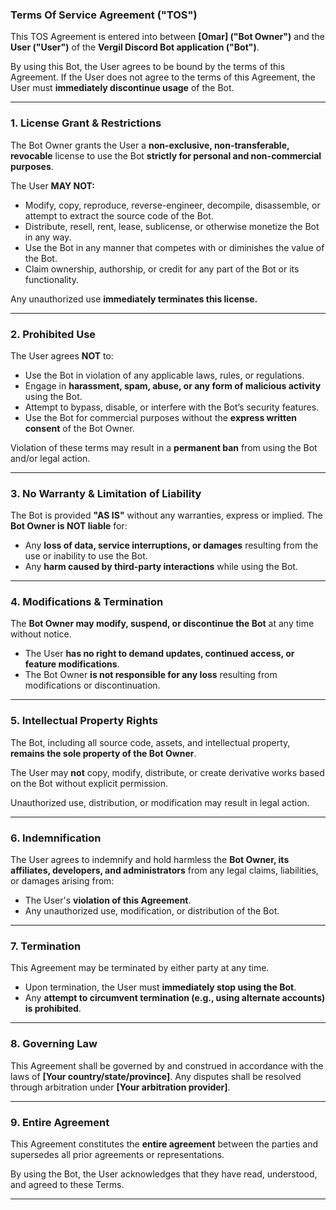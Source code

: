 ### **Terms Of Service Agreement ("TOS")**  

This TOS Agreement is entered into between **[Omar] ("Bot Owner")** and the **User ("User")** of the **Vergil Discord Bot application ("Bot")**.  

By using this Bot, the User agrees to be bound by the terms of this Agreement. If the User does not agree to the terms of this Agreement, the User must **immediately discontinue usage** of the Bot.  

---

### **1. License Grant & Restrictions**  
The Bot Owner grants the User a **non-exclusive, non-transferable, revocable** license to use the Bot **strictly for personal and non-commercial purposes**.  

The User **MAY NOT:**  
- Modify, copy, reproduce, reverse-engineer, decompile, disassemble, or attempt to extract the source code of the Bot.  
- Distribute, resell, rent, lease, sublicense, or otherwise monetize the Bot in any way.  
- Use the Bot in any manner that competes with or diminishes the value of the Bot.  
- Claim ownership, authorship, or credit for any part of the Bot or its functionality.  

Any unauthorized use **immediately terminates this license.**  

---

### **2. Prohibited Use**  
The User agrees **NOT** to:  
- Use the Bot in violation of any applicable laws, rules, or regulations.  
- Engage in **harassment, spam, abuse, or any form of malicious activity** using the Bot.  
- Attempt to bypass, disable, or interfere with the Bot’s security features.  
- Use the Bot for commercial purposes without the **express written consent** of the Bot Owner.  

Violation of these terms may result in a **permanent ban** from using the Bot and/or legal action.  

---

### **3. No Warranty & Limitation of Liability**  
The Bot is provided **"AS IS"** without any warranties, express or implied. The **Bot Owner is NOT liable** for:  
- Any **loss of data, service interruptions, or damages** resulting from the use or inability to use the Bot.  
- Any **harm caused by third-party interactions** while using the Bot.  

---

### **4. Modifications & Termination**  
The **Bot Owner may modify, suspend, or discontinue the Bot** at any time without notice.  
- The User **has no right to demand updates, continued access, or feature modifications**.  
- The Bot Owner **is not responsible for any loss** resulting from modifications or discontinuation.  

---

### **5. Intellectual Property Rights**  
The Bot, including all source code, assets, and intellectual property, **remains the sole property of the Bot Owner**.  

The User may **not** copy, modify, distribute, or create derivative works based on the Bot without explicit permission.  

Unauthorized use, distribution, or modification may result in legal action.  

---

### **6. Indemnification**  
The User agrees to indemnify and hold harmless the **Bot Owner, its affiliates, developers, and administrators** from any legal claims, liabilities, or damages arising from:  
- The User's **violation of this Agreement**.  
- Any unauthorized use, modification, or distribution of the Bot.  

---

### **7. Termination**  
This Agreement may be terminated by either party at any time.  
- Upon termination, the User must **immediately stop using the Bot**.  
- Any **attempt to circumvent termination (e.g., using alternate accounts) is prohibited**.  

---

### **8. Governing Law**  
This Agreement shall be governed by and construed in accordance with the laws of **[Your country/state/province]**. Any disputes shall be resolved through arbitration under **[Your arbitration provider]**.  

---

### **9. Entire Agreement**  
This Agreement constitutes the **entire agreement** between the parties and supersedes all prior agreements or representations.  

By using the Bot, the User acknowledges that they have read, understood, and agreed to these Terms.  

---
